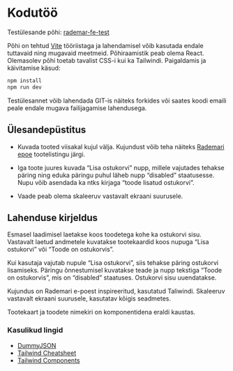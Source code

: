 # Kodutöö

Testülesande põhi: [rademar-fe-test](https://github.com/rademar-dev/rademar-fe-test)

Põhi on tehtud [Vite]( https://vitejs.dev/) tööriistaga ja lahendamisel võib kasutada endale tuttavaid ning mugavaid meetmeid. Põhiraamistik peab olema React. Olemasolev põhi toetab tavalist CSS-i kui ka Tailwindi. Paigaldamis ja käivitamise käsud:

```bash
npm install
npm run dev
```

Testülesannet võib lahendada GIT-is näiteks forkides või saates koodi emaili peale endale mugava failijagamise lahendusega.

## Ülesandepüstitus

- Kuvada tooted viisakal kujul välja. Kujundust võib teha näiteks [Rademari epoe](https://www.rademar.ee/tooted/naised) tootelistingu järgi.

- Iga toote juures kuvada “Lisa ostukorvi” nupp, millele vajutades tehakse päring ning eduka päringu puhul läheb nupp “disabled” staatusesse. Nupu võib asendada ka ntks kirjaga “toode lisatud ostukorvi”.

- Vaade peab olema skaleeruv vastavalt ekraani suurusele.

## Lahenduse kirjeldus

Esmasel laadimisel laetakse koos toodetega kohe ka ostukorvi sisu. Vastavalt laetud andmetele kuvatakse tootekaardid koos nupuga “Lisa ostukorvi” või “Toode on ostukorvis”.

Kui kasutaja vajutab nupule “Lisa ostukorvi”, siis tehakse päring ostukorvi lisamiseks. Päringu õnnestumisel kuvatakse teade ja nupp tekstiga “Toode on ostukorvis”, mis on “disabled” staatuses. Ostukorvi sisu uuendatakse.

Kujundus on Rademari e-poest inspireeritud, kasutatud Taliwindi. Skaleeruv vastavalt ekraani suurusele, kasutatav kõigis seadmetes.

Tootekaart ja toodete nimekiri on komponentidena eraldi kaustas.

### Kasulikud lingid

- [DummyJSON]( https://dummyjson.com/)
- [Tailwind Cheatsheet]( https://tailwindcomponents.com/cheatsheet/)
- [Tailwind Components]( https://tailblocks.cc/)
